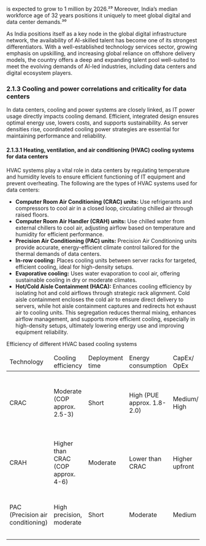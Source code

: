 is expected to grow to 1 million by 2026.²⁹ Moreover, India’s median workforce age of 32 years positions it uniquely to meet global digital and data center demands.³⁰

As India positions itself as a key node in the global digital infrastructure network, the availability of AI-skilled talent has become one of its strongest differentiators. With a well-established technology services sector, growing emphasis on upskilling, and increasing global reliance on offshore delivery models, the country offers a deep and expanding talent pool well-suited to meet the evolving demands of AI-led industries, including data centers and digital ecosystem players.

### 2.1.3 Cooling and power correlations and criticality for data centers

In data centers, cooling and power systems are closely linked, as IT power usage directly impacts cooling demand. Efficient, integrated design ensures optimal energy use, lowers costs, and supports sustainability. As server densities rise, coordinated cooling power strategies are essential for maintaining performance and reliability.

#### 2.1.3.1 Heating, ventilation, and air conditioning (HVAC) cooling systems for data centers

HVAC systems play a vital role in data centers by regulating temperature and humidity levels to ensure efficient functioning of IT equipment and prevent overheating. The following are the types of HVAC systems used for data centers:

* **Computer Room Air Conditioning (CRAC) units:** Use refrigerants and compressors to cool air in a closed loop, circulating chilled air through raised floors.
* **Computer Room Air Handler (CRAH) units:** Use chilled water from external chillers to cool air, adjusting airflow based on temperature and humidity for efficient performance.
* **Precision Air Conditioning (PAC) units:** Precision Air Conditioning units provide accurate, energy-efficient climate control tailored for the thermal demands of data centers.
* **In-row cooling:** Places cooling units between server racks for targeted, efficient cooling, ideal for high-density setups.
* **Evaporative cooling:** Uses water evaporation to cool air, offering sustainable cooling in dry or moderate climates.
* **Hot/Cold Aisle Containment (HACA):** Enhances cooling efficiency by isolating hot and cold airflows through strategic rack alignment. Cold aisle containment encloses the cold air to ensure direct delivery to servers, while hot aisle containment captures and redirects hot exhaust air to cooling units. This segregation reduces thermal mixing, enhances airflow management, and supports more efficient cooling, especially in high-density setups, ultimately lowering energy use and improving equipment reliability.

Efficiency of different HVAC based cooling systems

<table><thead><tr><td>Technology</td><td>Cooling efficiency</td><td>Deployment time</td><td>Energy consumption</td><td>CapEx/ OpEx</td><td>Scalability</td><td>Sustainability</td><td>Probable use case</td></tr></thead><tbody><tr><td>CRAC</td><td>Moderate (COP approx. 2.5-3)</td><td>Short</td><td>High (PUE approx. 1.8-2.0)</td><td>Medium/ High</td><td>Easy to scale</td><td>Low</td><td>Traditional data centers with moderate heat load and raised flooring</td></tr><tr><td>CRAH</td><td>Higher than CRAC (COP approx. 4-6)</td><td>Moderate</td><td>Lower than CRAC</td><td>Higher upfront</td><td>Moderate</td><td>Moderate</td><td>Large enterprise data center using centralized chillers</td></tr><tr><td>PAC (Precision air conditioning)</td><td>High precision, moderate</td><td>Short</td><td>Moderate</td><td>Medium</td><td>Good</td><td>Low</td><td>Most modern data centers to optimize cooling</td></tr></tbody></table>